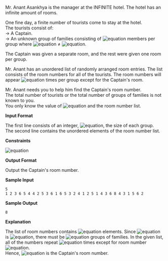 Mr. Anant Asankhya is the manager at the INFINITE hotel. The hotel has an infinite amount of rooms.

One fine day, a finite number of tourists come to stay at the hotel.<br> 
The tourists consist of:<br>
→ A Captain.<br>
→ An unknown group of families consisting of ![equation](http://latex.codecogs.com/svg.latex?\inline&space;K) members per group where ![equation](http://latex.codecogs.com/svg.latex?\inline&space;K) ≠ ![equation](http://latex.codecogs.com/svg.latex?\inline&space;1).

The Captain was given a separate room, and the rest were given one room per group.

Mr. Anant has an unordered list of randomly arranged room entries. The list consists of the room numbers for all of the tourists. The room numbers will appear ![equation](http://latex.codecogs.com/svg.latex?\inline&space;K) times per group except for the Captain's room.

Mr. Anant needs you to help him find the Captain's room number.<br> 
The total number of tourists or the total number of groups of families is not known to you.<br> 
You only know the value of ![equation](http://latex.codecogs.com/svg.latex?\inline&space;K) and the room number list.

__Input Format__

The first line consists of an integer, ![equation](http://latex.codecogs.com/svg.latex?\inline&space;K), the size of each group.<br>
The second line contains the unordered elements of the room number list.


__Constraints__

![equation](https://latex.codecogs.com/svg.latex?\inline&space;1&space;<&space;K&space;<&space;1000)

__Output Format__

Output the Captain's room number.

__Sample Input__
```commandline
5
1 2 3 6 5 4 4 2 5 3 6 1 6 5 3 2 4 1 2 5 1 4 3 6 8 4 3 1 5 6 2 
```
__Sample Output__
```commandline
8
```
__Explanation__

The list of room numbers contains ![equation](http://latex.codecogs.com/svg.latex?\inline&space;31) elements. Since ![equation](http://latex.codecogs.com/svg.latex?\inline&space;K) is ![equation](http://latex.codecogs.com/svg.latex?\inline&space;5), there must be ![equation](http://latex.codecogs.com/svg.latex?\inline&space;6) groups of families. In the given list, all of the numbers repeat ![equation](http://latex.codecogs.com/svg.latex?\inline&space;5) times except for room number ![equation](http://latex.codecogs.com/svg.latex?\inline&space;8).<br> 
Hence, ![equation](http://latex.codecogs.com/svg.latex?\inline&space;8) is the Captain's room number.